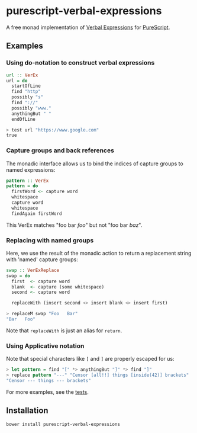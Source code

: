 # purescript-verbal-expressions

A free monad implementation of [Verbal Expressions](https://github.com/VerbalExpressions/JSVerbalExpressions) for [PureScript](https://github.com/purescript/purescript).

## Examples

### Using do-notation to construct verbal expressions
``` purs
url :: VerEx
url = do
  startOfLine
  find "http"
  possibly "s"
  find "://"
  possibly "www."
  anythingBut " "
  endOfLine

> test url "https://www.google.com"
true
```

### Capture groups and back references
The monadic interface allows us to bind the indices of capture groups to named expressions:
``` purs
pattern :: VerEx
pattern = do
  firstWord <- capture word
  whitespace
  capture word
  whitespace
  findAgain firstWord
```
This VerEx matches "foo bar *foo*" but not "foo bar *baz*".

### Replacing with named groups
Here, we use the result of the monadic action to return a replacement string with 'named' capture groups:
``` purs
swap :: VerExReplace
swap = do
  first  <- capture word
  blank  <- capture (some whitespace)
  second <- capture word

  replaceWith (insert second <> insert blank <> insert first)

> replaceM swap "Foo   Bar"
"Bar   Foo"
```
Note that `replaceWith` is just an alias for `return`.

### Using Applicative notation
Note that special characters like `[` and `]` are properly escaped for us:
``` purs
> let pattern = find "[" *> anythingBut "]" *> find "]"
> replace pattern "---" "Censor [all!!] things [inside(42)] brackets"
"Censor --- things --- brackets"
```

For more examples, see the [tests](test/Main.purs).

## Installation
```
bower install purescript-verbal-expressions
```

